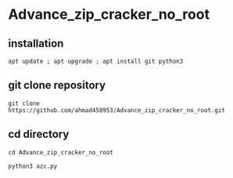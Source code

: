 # Advance_zip_cracker_no_root
## installation
```
apt update ; apt upgrade ; apt install git python3 
```
## git clone repository 
```
git clone https://github.com/ahmad458953/Advance_zip_cracker_no_root.git
```
## cd directory
```
cd Advance_zip_cracker_no_root
```
```
python3 azc.py
```
